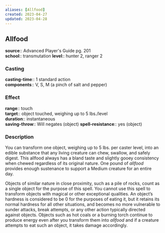 ```yaml
---
aliases: [Allfood]
created: 2023-04-27
updated: 2023-04-28
---
```


## Allfood

**source**:: Advanced Player's Guide pg. 201  
**school**:: transmutation
**level**:: hunter 2, ranger 2

### Casting

**casting-time**:: 1 standard action  
**components**:: V, S, M (a pinch of salt and pepper)

### Effect

**range**:: touch  
**target**:: object touched, weighing up to 5 lbs./level  
**duration**:: instantaneous  
**saving-throw**:: Will negates (object)
**spell-resistance**:: yes (object)

### Description

You can transform one object, weighing up to 5 lbs. per caster level, into an edible substance that any living creature can chew, swallow, and safely digest. This allfood always has a bland taste and slightly gooey consistency when chewed regardless of its original nature. One pound of *allfood* provides enough sustenance to support a Medium creature for an entire day.  
  
Objects of similar nature in close proximity, such as a pile of rocks, count as a single object for the purpose of this spell. You cannot use this spell to transform objects with magical or other exceptional qualities. An object’s hardness is considered to be 0 for the purposes of eating it, but it retains its normal hardness for all other situations, and becomes no more vulnerable to sunder attacks, break attempts, or any other action typically directed against objects. Objects such as hot coals or a burning torch continue to produce energy even after you transform them into *allfood* and if a creature attempts to eat such an object, it takes damage accordingly.

